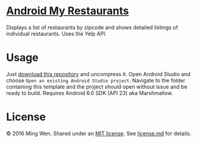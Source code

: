 # [Android My Restaurants](https://github.com/themingfu/android_MyRestaurants)

Displays a list of restaurants by zipcode and shows detailed listings of individual restaurants. Uses the Yelp API.

# Usage

Just [download this repository](https://github.com/themingfu/android_MyRestaurants/archive/master.zip) and uncompress it. Open Android Studio and choose `Open an existing Android Studio project`. Navigate to the folder containing this template and the project should open without issue and be ready to build. Requires Android 6.0 SDK (API 23) aka Marshmallow.

# License

&copy; 2016 Ming Wen. Shared under an [MIT license](https://en.wikipedia.org/wiki/MIT_License). See [license.md](./LICENSE.md) for details.
